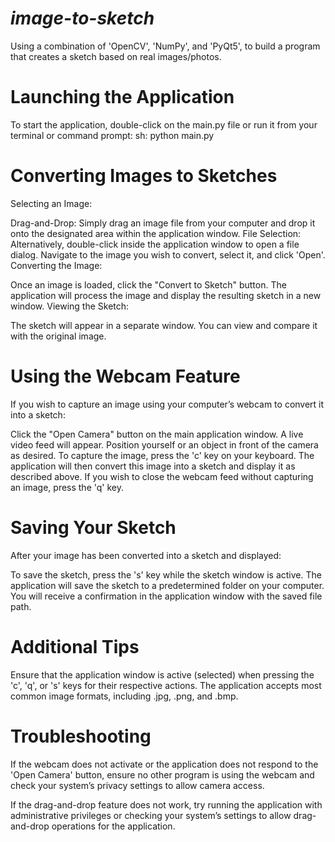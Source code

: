 # *image-to-sketch*
Using a combination of 'OpenCV', 'NumPy', and 'PyQt5', to build a program that creates a sketch based on real images/photos.

# Launching the Application
To start the application, double-click on the main.py file or run it from your terminal or command prompt:
sh: python main.py

# Converting Images to Sketches
Selecting an Image:

Drag-and-Drop: Simply drag an image file from your computer and drop it onto the designated area within the application window.
File Selection: Alternatively, double-click inside the application window to open a file dialog. Navigate to the image you wish to convert, select it, and click 'Open'.
Converting the Image:

Once an image is loaded, click the "Convert to Sketch" button. The application will process the image and display the resulting sketch in a new window.
Viewing the Sketch:

The sketch will appear in a separate window. You can view and compare it with the original image.

# Using the Webcam Feature
If you wish to capture an image using your computer’s webcam to convert it into a sketch:

Click the "Open Camera" button on the main application window.
A live video feed will appear. Position yourself or an object in front of the camera as desired.
To capture the image, press the 'c' key on your keyboard. The application will then convert this image into a sketch and display it as described above.
If you wish to close the webcam feed without capturing an image, press the 'q' key.

# Saving Your Sketch
After your image has been converted into a sketch and displayed:

To save the sketch, press the 's' key while the sketch window is active. The application will save the sketch to a predetermined folder on your computer.
You will receive a confirmation in the application window with the saved file path.

# Additional Tips
Ensure that the application window is active (selected) when pressing the 'c', 'q', or 's' keys for their respective actions.
The application accepts most common image formats, including .jpg, .png, and .bmp.

# Troubleshooting
If the webcam does not activate or the application does not respond to the 'Open Camera' button, ensure no other program is using the webcam and check your system’s privacy settings to allow camera access.

If the drag-and-drop feature does not work, try running the application with administrative privileges or checking your system’s settings to allow drag-and-drop operations for the application.
